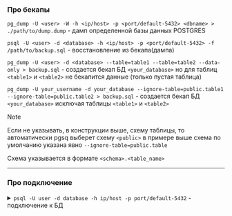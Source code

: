 ### Про бекапы

`pg_dump -U <user> -W -h <ip/host> -p <port/default-5432> <dbname> > ./path/to/dump.dump` - дамп определенной базы данных POSTGRES

`psql -U <user> -d <database> -h <ip/host> -p <port/default-5432> -f /path/to/backup.sql` - восстановление из бекапа(дампа)

`pg_dump -U <user> -d <database> --table=table1 --table=table2 --data-only > backup.sql` - создается бекап БД `<your_database>` но для таблиц `<table1>` и `<table2>` не бекапится данные (только пустая таблица)

`pg_dump -U your_username -d your_database --ignore-table=public.table1 --ignore-table=public.table2 > backup.sql` - создается бекап БД `<your_database>` исключая таблицы `<table1>` и `<table2>`

>[!NOTE]
>Если не указывать, в конструкции выше, схему таблицы, то автоматически pgsq выберет схему `<public>` в примере выше схема по умолчанию указана явно `--ignore-table=public.table`
>
>Схема указывается в формате `<schema>.<table_name>`

___

### Про подключение

<details>
  <summary><code>psql -U user -d database -h ip/host -p port/default-5432</code> - подключение к БД</summary>

> соответственно если БД находится в контейнере можно передать в него через docker exec не заходя в контейнер

- По командам уже внутри БД
  - `\l` - посмотреть список баз данных
  - `\c <db_name>` - выбрать БД
  - `\dt` - посмотреть таблицы в выбранной БД
  - `\dt+ <table_name>` - посмотреть подробную информацию по таблице
  - `SELECT * FROM <table_name> LIMIT 10;` - посмотреть структуру таблицы и содержимое

</details>

